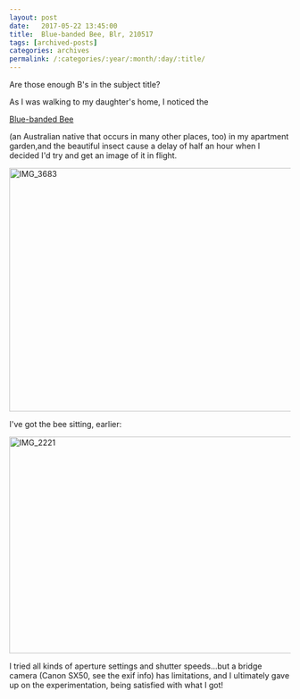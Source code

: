 ```yaml
---
layout: post
date:	2017-05-22 13:45:00
title:  Blue-banded Bee, Blr, 210517
tags: [archived-posts]
categories: archives
permalink: /:categories/:year/:month/:day/:title/
---
```

Are those enough B's in the subject title?

As I was walking to my daughter's home, I noticed the 

<a href="https://en.wikipedia.org/wiki/Amegilla_cingulata&quot;"> Blue-banded Bee </a>

(an Australian native that occurs in many other places, too) in my apartment garden,and the beautiful insect cause a delay of half an hour when I decided I'd try and get an image of it in flight.

<a data-flickr-embed="true" href="https://www.flickr.com/photos/86494503@N00/34814740755/in/dateposted-friend/" title="IMG_3683"><img src="https://c1.staticflickr.com/5/4172/34814740755_96746a1696_z.jpg" width="640" height="436" alt="IMG_3683"></a>

I've got the bee sitting, earlier:

<a data-flickr-embed="true" href="https://www.flickr.com/photos/86494503@N00/30919731240/in/photolist-V3sDuX-TKSBrj-U1Y4zE-U1Y4By-P7gGSu-MVee1Y-M1M9BF-KZnZ57-Ax9TdB" title="IMG_2221"><img src="https://c1.staticflickr.com/6/5340/30919731240_89a386c77b_z.jpg" width="640" height="388" alt="IMG_2221"></a>

I tried all kinds of aperture settings  and shutter speeds...but a bridge camera (Canon SX50, see the exif info) has limitations, and I ultimately gave up on the experimentation, being satisfied with what I got!
